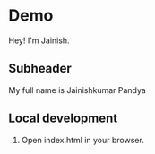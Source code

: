 # Demo

Hey! I'm Jainish.


## Subheader

My full name is Jainishkumar Pandya

## Local development

1. Open index.html in your browser.